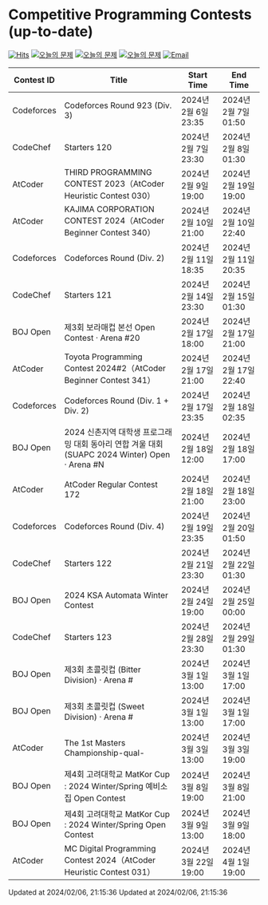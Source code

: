 Competitive Programming Contests (up-to-date)
========
[![Hits](https://hits.seeyoufarm.com/api/count/incr/badge.svg?url=https%3A%2F%2Fgithub.com%2Fika9810%2FCompetitive-Programming-Contests&count_bg=%2379C83D&title_bg=%23555555&icon=&icon_color=%23E7E7E7&title=hits&edge_flat=false)](https://hits.seeyoufarm.com)
[![오늘의 문제](https://img.shields.io/badge/Today's%20ABC-Link-lightpink)](https://github.com/ika9810/Atcoder-Daily-Contests/blob/main/ABC.md) 
[![오늘의 문제](https://img.shields.io/badge/Today's%20ARC-Link-orange)](https://github.com/ika9810/Atcoder-Daily-Contests/blob/main/ARC.md) 
[![오늘의 문제](https://img.shields.io/badge/Today's%20AGC-Link-red)](https://github.com/ika9810/Atcoder-Daily-Contests/blob/main/AGC.md) 
[![Email](https://img.shields.io/badge/Email-ika7204@naver.com-ff69b4)](mailTo:ika7204@naver.com)

 Contest ID | Title | Start Time | End Time |
---|---|---|---|
| Codeforces | Codeforces Round 923 (Div. 3) | 2024년 2월 6일 23:35 | 2024년 2월 7일 01:50 |
| CodeChef | Starters 120 | 2024년 2월 7일 23:30 | 2024년 2월 8일 01:30 |
| AtCoder | THIRD PROGRAMMING CONTEST 2023（AtCoder Heuristic Contest 030） | 2024년 2월 9일 19:00 | 2024년 2월 19일 19:00 |
| AtCoder | KAJIMA CORPORATION CONTEST 2024（AtCoder Beginner Contest 340） | 2024년 2월 10일 21:00 | 2024년 2월 10일 22:40 |
| Codeforces | Codeforces Round (Div. 2) | 2024년 2월 11일 18:35 | 2024년 2월 11일 20:35 |
| CodeChef | Starters 121 | 2024년 2월 14일 23:30 | 2024년 2월 15일 01:30 |
| BOJ Open | 제3회 보라매컵 본선 Open Contest · Arena #20 | 2024년 2월 17일 18:00 | 2024년 2월 17일 21:00 |
| AtCoder | Toyota Programming Contest 2024#2（AtCoder Beginner Contest 341） | 2024년 2월 17일 21:00 | 2024년 2월 17일 22:40 |
| Codeforces | Codeforces Round (Div. 1 + Div. 2) | 2024년 2월 17일 23:35 | 2024년 2월 18일 02:35 |
| BOJ Open | 2024 신촌지역 대학생 프로그래밍 대회 동아리 연합 겨울 대회 (SUAPC 2024 Winter) Open · Arena #N | 2024년 2월 18일 12:00 | 2024년 2월 18일 17:00 |
| AtCoder | AtCoder Regular Contest 172 | 2024년 2월 18일 21:00 | 2024년 2월 18일 23:00 |
| Codeforces | Codeforces Round (Div. 4) | 2024년 2월 19일 23:35 | 2024년 2월 20일 01:50 |
| CodeChef | Starters 122 | 2024년 2월 21일 23:30 | 2024년 2월 22일 01:30 |
| BOJ Open | 2024 KSA Automata Winter Contest | 2024년 2월 24일 19:00 | 2024년 2월 25일 00:00 |
| CodeChef | Starters 123 | 2024년 2월 28일 23:30 | 2024년 2월 29일 01:30 |
| BOJ Open | 제3회 초콜릿컵 (Bitter Division) · Arena # | 2024년 3월 1일 13:00 | 2024년 3월 1일 17:00 |
| BOJ Open | 제3회 초콜릿컵 (Sweet Division) · Arena # | 2024년 3월 1일 13:00 | 2024년 3월 1일 17:00 |
| AtCoder | The 1st Masters Championship-qual- | 2024년 3월 3일 13:00 | 2024년 3월 3일 19:00 |
| BOJ Open | 제4회 고려대학교 MatKor Cup : 2024 Winter/Spring 예비소집 Open Contest | 2024년 3월 8일 19:00 | 2024년 3월 8일 21:00 |
| BOJ Open | 제4회 고려대학교 MatKor Cup : 2024 Winter/Spring Open Contest | 2024년 3월 9일 13:00 | 2024년 3월 9일 18:00 |
| AtCoder | MC Digital Programming Contest 2024（AtCoder Heuristic Contest 031） | 2024년 3월 22일 19:00 | 2024년 4월 1일 19:00 |

Updated at 2024/02/06, 21:15:36
Updated at 2024/02/06, 21:15:36
